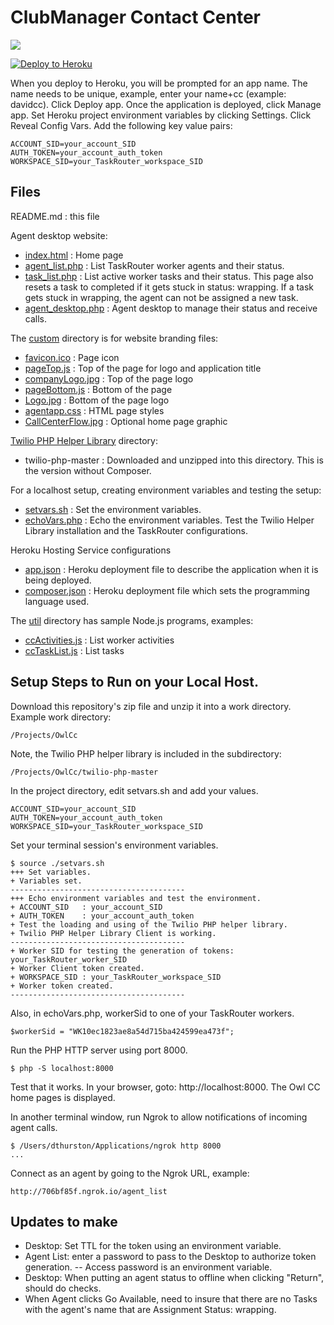 # ClubManager Contact Center

<img src="custom/CallCenterFlow.jpg"/>

[![Deploy to Heroku](https://www.herokucdn.com/deploy/button.svg)](https://heroku.com/deploy?template=https://github.com/ClubManagerLimited/owlcc)

When you deploy to Heroku, you will be prompted for an app name. The name needs to be unique,
example, enter your name+cc (example: davidcc). Click Deploy app. Once the application is deployed, click Manage app.
Set Heroku project environment variables by clicking Settings.
Click Reveal Config Vars. Add the following key value pairs:
```
ACCOUNT_SID=your_account_SID
AUTH_TOKEN=your_account_auth_token
WORKSPACE_SID=your_TaskRouter_workspace_SID
```

## Files

README.md : this file

Agent desktop website:
- [index.html](index.html) : Home page
- [agent_list.php](agent_list.php) : List TaskRouter worker agents and their status.
- [task_list.php](task_list.php) : List active worker tasks and their status. This page also resets a task to completed
if it gets stuck in status: wrapping. If a task gets stuck in wrapping, the agent can not be assigned a new task. 
- [agent_desktop.php](agent_desktop.php) : Agent desktop to manage their status and receive calls.

The [custom](custom) directory is for website branding files:
- [favicon.ico](favicon.ico) : Page icon
- [pageTop.js](pageTop.js) : Top of the page for logo and application title
- [companyLogo.jpg](companyLogo.jpg) : Top of the page logo
- [pageBottom.js](pageBottom.js) : Bottom of the page
- [Logo.jpg](Logo.jpg) : Bottom of the page logo
- [agentapp.css](agentapp.css) : HTML page styles
- [CallCenterFlow.jpg](CallCenterFlow.jpg) : Optional home page graphic

[Twilio PHP Helper Library](https://www.twilio.com/docs/libraries/php) directory:
- twilio-php-master : Downloaded and unzipped into this directory. This is the version without Composer.

For a localhost setup, creating environment variables and testing the setup:
- [setvars.sh](setvars.sh) : Set the environment variables.
- [echoVars.php](echoVars.php) : Echo the environment variables. Test the Twilio Helper Library installation and the TaskRouter configurations.

Heroku Hosting Service configurations
- [app.json](app.json) : Heroku deployment file to describe the application when it is being deployed.
- [composer.json](composer.json) : Heroku deployment file which sets the programming language used.

The [util](util) directory has sample Node.js programs, examples:
- [ccActivities.js](ccActivities.js) : List worker activities
- [ccTaskList.js](ccTaskList.js) : List tasks

## Setup Steps to Run on your Local Host.

Download this repository's zip file and unzip it into a work directory.
Example work directory:
```
/Projects/OwlCc
```

Note, the Twilio PHP helper library is included in the subdirectory:
```
/Projects/OwlCc/twilio-php-master
```

In the project directory, edit setvars.sh and add your values.
```
ACCOUNT_SID=your_account_SID
AUTH_TOKEN=your_account_auth_token
WORKSPACE_SID=your_TaskRouter_workspace_SID
```

Set your terminal session's environment variables.
```
$ source ./setvars.sh
+++ Set variables.
+ Variables set.
---------------------------------------
+++ Echo environment variables and test the environment.
+ ACCOUNT_SID   : your_account_SID
+ AUTH_TOKEN    : your_account_auth_token
+ Test the loading and using of the Twilio PHP helper library.
+ Twilio PHP Helper Library Client is working.
---------------------------------------
+ Worker SID for testing the generation of tokens: your_TaskRouter_worker_SID
+ Worker Client token created.
+ WORKSPACE_SID : your_TaskRouter_workspace_SID
+ Worker token created.
--------------------------------------- 
```

Also, in echoVars.php, workerSid to one of your TaskRouter workers.
```
$workerSid = "WK10ec1823ae8a54d715ba424599ea473f";
```

Run the PHP HTTP server using port 8000.
```
$ php -S localhost:8000
```

Test that it works. In your browser, goto: http://localhost:8000.
The Owl CC home pages is displayed.

In another terminal window, run Ngrok to allow notifications of incoming agent calls.
```
$ /Users/dthurston/Applications/ngrok http 8000
...
```

Connect as an agent by going to the Ngrok URL, example:
```
http://706bf85f.ngrok.io/agent_list
```

## Updates to make

- Desktop: Set TTL for the token using an environment variable.
- Agent List: enter a password to pass to the Desktop to authorize token generation.
-- Access password is an environment variable.
- Desktop: When putting an agent status to offline when clicking "Return", should do checks. 
- When Agent clicks Go Available, need to insure that there are no Tasks with the agent's name that are Assignment Status: wrapping.
